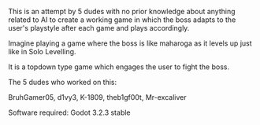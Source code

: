 This is an attempt by 5 dudes with no prior knowledge about anything related to AI to create a working game in which the boss adapts to the user's playstyle after each game and plays accordingly.

Imagine playing a game where the boss is like maharoga as it levels up just like in Solo Levelling.

It is a topdown type game which engages the user to fight the boss.

The 5 dudes who worked on this: 

BruhGamer05, d1vy3, K-1809, theb1gf00t, Mr-excaliver

Software required: Godot 3.2.3 stable

